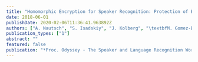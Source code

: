 ```yaml
---
title: "Homomorphic Encryption for Speaker Recognition: Protection of Biometric Templates and Vendor Model Parameters"
date: 2018-06-01
publishDate: 2020-02-06T11:36:41.963892Z
authors: ["A. Nautsch", "S. Isadskiy", "J. Kolberg", "\textbfM. Gomez-Barrero", "C. Busch"]
publication_types: ["1"]
abstract: ""
featured: false
publication: "*Proc. Odyssey - The Speaker and Language Recognition Workshop*"
---
```


